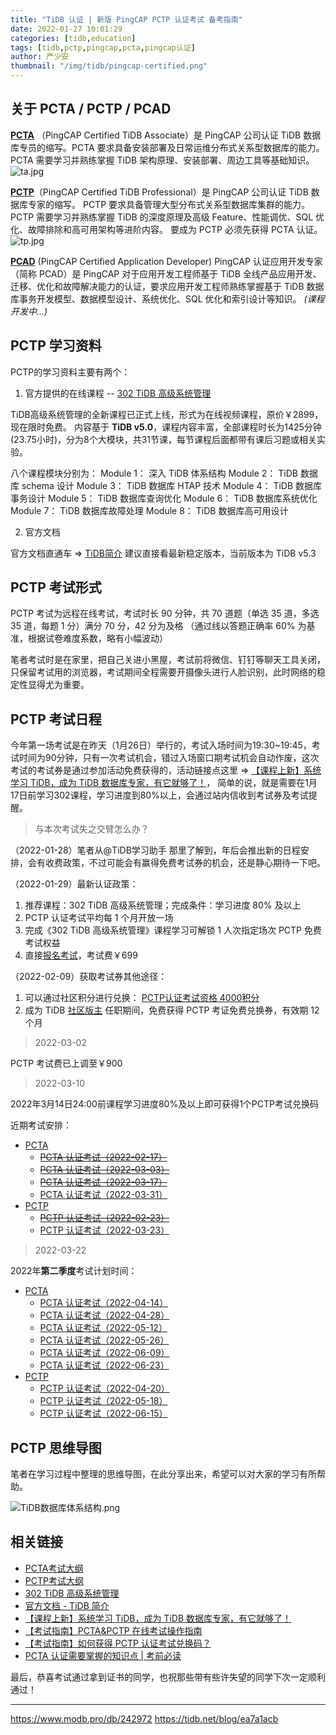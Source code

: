 ```yaml
---
title: "TiDB 认证 | 新版 PingCAP PCTP 认证考试 备考指南"
date: 2022-01-27 10:01:29
categories: [tidb,education]
tags: [tidb,pctp,pingcap,pcta,pingcap认证]
author: 严少安
thumbnail: "/img/tidb/pingcap-certified.png"
---
```


## 关于 PCTA / PCTP / PCAD

[**PCTA**](https://learn.pingcap.com/learner/certification-center/pcta) （PingCAP Certified TiDB Associate）是 PingCAP 公司认证 TiDB 数据库专员的缩写。PCTA 要求具备安装部署及日常运维分布式关系型数据库的能力。PCTA 需要学习并熟练掌握 TiDB 架构原理、安装部署、周边工具等基础知识。
![ta.jpg](ta.jpg)

[**PCTP**](https://learn.pingcap.com/learner/certification-center/pctp)（PingCAP Certified TiDB Professional）是 PingCAP 公司认证 TiDB 数据库专家的缩写。 PCTP 要求具备管理大型分布式关系型数据库集群的能力。 PCTP 需要学习并熟练掌握 TiDB 的深度原理及高级 Feature、性能调优、SQL 优化、故障排除和高可用架构等进阶内容。 要成为 PCTP 必须先获得 PCTA 认证。
![tp.jpg](tp.jpg)

[**PCAD**]() (PingCAP Certified Application Developer) PingCAP 认证应用开发专家（简称 PCAD）是 PingCAP 对于应用开发工程师基于 TiDB 全线产品应用开发、迁移、优化和故障解决能力的认证，要求应用开发工程师熟练掌握基于 TiDB 数据库事务开发模型、数据模型设计、系统优化、SQL 优化和索引设计等知识。 
*(课程开发中...)*

## PCTP 学习资料

PCTP的学习资料主要有两个： 

1. 官方提供的在线课程 -- [302 TiDB 高级系统管理](https://learn.pingcap.com/learner/course/120005)

TiDB高级系统管理的全新课程已正式上线，形式为在线视频课程，原价￥2899，现在限时免费。
内容基于 **TiDB v5.0**，课程内容丰富，全部课程时长为1425分钟(23.75小时)，分为8个大模块，共31节课，每节课程后面都带有课后习题或相关实验。

八个课程模块分别为：
Module 1： 深入 TiDB 体系结构
Module 2： TiDB 数据库 schema 设计
Module 3： TiDB 数据库 HTAP 技术
Module 4： TiDB 数据库事务设计
Module 5： TiDB 数据库查询优化
Module 6： TiDB 数据库系统优化
Module 7： TiDB 数据库故障处理
Module 8： TiDB 数据库高可用设计

2. 官方文档

官方文档直通车 => [TiDB简介](https://docs.pingcap.com/zh/tidb/stable/)
建议直接看最新稳定版本，当前版本为 TiDB v5.3


## PCTP 考试形式

PCTP 考试为远程在线考试，考试时长 90 分钟，共 70 道题（单选 35 道，多选 35 道，每题 1 分）满分 70 分，42 分为及格 （通过线以答题正确率 60% 为基准，根据试卷难度系数，略有小幅波动）

笔者考试时是在家里，把自己关进小黑屋，考试前将微信、钉钉等聊天工具关闭，只保留考试用的浏览器，考试期间全程需要开摄像头进行人脸识别，此时网络的稳定性显得尤为重要。


## PCTP 考试日程

今年第一场考试是在昨天（1月26日）举行的，考试入场时间为19:30~19:45，考试时间为90分钟，只有一次考试机会，错过入场窗口期考试机会自动作废，这次考试的考试券是通过参加活动免费获得的，活动链接点这里 => [【课程上新】系统学习 TiDB，成为 TiDB 数据库专家，有它就够了！](https://asktug.com/t/topic/303174)， 简单的说，就是需要在1月17日前学习302课程，学习进度到80%以上，会通过站内信收到考试券及考试提醒。

> 与本次考试失之交臂怎么办？

（2022-01-28）笔者从@TiDB学习助手 那里了解到，年后会推出新的日程安排，会有收费政策，不过可能会有赢得免费考试券的机会，还是静心期待一下吧。

（2022-01-29）最新认证政策：
1) 推荐课程：302 TiDB 高级系统管理；完成条件：学习进度 80% 及以上
2) PCTP 认证考试平均每 1 个月开放一场
3) 完成《302 TiDB 高级系统管理》课程学习可解锁 1 人次指定场次 PCTP 免费考试权益
4) 直接[报名考试](https://learn.pingcap.com/learner/exam-market/list?category=PCTP)，考试费￥699

（2022-02-09）获取考试券其他途径：

1) 可以通过社区积分进行兑换： [PCTP认证考试资格 4000积分](https://accounts.pingcap.com/points#/shop)
2) 成为 TiDB [社区版主](https://asktug.com/t/topic/94035) 任职期间，免费获得 PCTP 考证免费兑换券，有效期 12 个月

> 2022-03-02

PCTP 考试费已上调至￥900

> 2022-03-10

2022年3月14日24:00前课程学习进度80%及以上即可获得1个PCTP考试兑换码

近期考试安排：

- [PCTA](https://learn.pingcap.com/learner/exam-market/list?category=PCTA)
  - ~~[PCTA 认证考试（2022-02-17）](https://learn.pingcap.com/learner/exam-market/detail/720003)~~
  - ~~[PCTA 认证考试（2022-03-03）](https://learn.pingcap.com/learner/exam-market/detail/720005)~~
  - ~~[PCTA 认证考试（2022-03-17）](https://learn.pingcap.com/learner/exam-market/detail/660003)~~
  - [PCTA 认证考试（2022-03-31）](https://learn.pingcap.com/learner/exam-market/detail/720006)
- [PCTP](https://learn.pingcap.com/learner/exam-market/list?category=PCTP)
  - ~~[PCTP 认证考试（2022-02-23）](https://learn.pingcap.com/learner/exam-market/detail/840001)~~
  - [PCTP 认证考试（2022-03-23）](https://learn.pingcap.com/learner/exam-market/detail/870001)


> 2022-03-22

2022年**第二季度**考试计划时间：

- [PCTA](https://learn.pingcap.com/learner/exam-market/list?category=PCTA)
  - [PCTA 认证考试（2022-04-14）](https://learn.pingcap.com/learner/exam-market/detail/1020003)
  - [PCTA 认证考试（2022-04-28）](https://learn.pingcap.com/learner/exam-market/detail/1020002)
  - [PCTA 认证考试（2022-05-12）](https://learn.pingcap.com/learner/exam-market/detail/1050002)
  - [PCTA 认证考试（2022-05-26）](https://learn.pingcap.com/learner/exam-market/detail/1080001)
  - [PCTA 认证考试（2022-06-09）](https://learn.pingcap.com/learner/exam-market/detail/1050001)
  - [PCTA 认证考试（2022-06-23）](https://learn.pingcap.com/learner/exam-market/detail/1020001)
- [PCTP](https://learn.pingcap.com/learner/exam-market/list?category=PCTP)
  - [PCTP 认证考试（2022-04-20）](https://learn.pingcap.com/learner/exam-market/detail/1110002)
  - [PCTP 认证考试（2022-05-18）](https://learn.pingcap.com/learner/exam-market/detail/1020004)
  - [PCTP 认证考试（2022-06-15）](https://learn.pingcap.com/learner/exam-market/detail/1170001)


## PCTP 思维导图

笔者在学习过程中整理的思维导图，在此分享出来，希望可以对大家的学习有所帮助。

![TiDB数据库体系结构.png](tidb-arch-mind.png)


## 相关链接

- [PCTA考试大纲](https://learn.pingcap.com/learner/certification-center/syllabus/pcta)
- [PCTP考试大纲](https://learn.pingcap.com/learner/certification-center/syllabus/pctp)
- [302 TiDB 高级系统管理](https://learn.pingcap.com/learner/course/120005)
- [官方文档 - TiDB 简介](https://docs.pingcap.com/zh/tidb/stable/)
- [【课程上新】系统学习 TiDB，成为 TiDB 数据库专家，有它就够了！](https://asktug.com/t/topic/303174)
- [【考试指南】PCTA&PCTP 在线考试操作指南](https://asktug.com/t/topic/513371)
- [【考试指南】如何获得 PCTP 认证考试兑换码？](https://asktug.com/t/topic/513290)
- [PCTA 认证需要掌握的知识点 | 考前必读](https://www.modb.pro/db/324743)


最后，恭喜考试通过拿到证书的同学，也祝那些带有些许失望的同学下次一定顺利通过！

---
https://www.modb.pro/db/242972
https://tidb.net/blog/ea7a1acb
